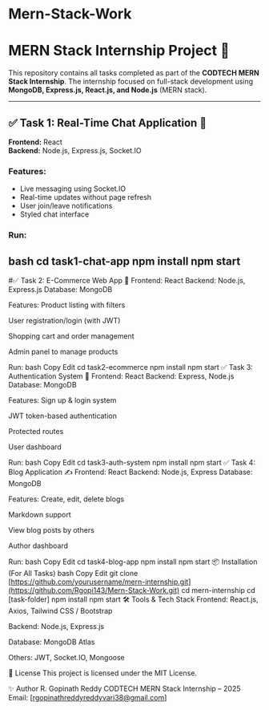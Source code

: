# Mern-Stack-Work

# MERN Stack Internship Project 🚀

This repository contains all tasks completed as part of the **CODTECH MERN Stack Internship**. The internship focused on full-stack development using **MongoDB, Express.js, React.js, and Node.js** (MERN stack).

---

## ✅ Task 1: Real-Time Chat Application 💬

**Frontend:** React  
**Backend:** Node.js, Express.js, Socket.IO

### Features:
- Live messaging using Socket.IO
- Real-time updates without page refresh
- User join/leave notifications
- Styled chat interface

### Run:
bash
cd task1-chat-app
npm install
npm start
---
#✅ Task 2: E-Commerce Web App 🛒
Frontend: React
Backend: Node.js, Express.js
Database: MongoDB

Features:
Product listing with filters

User registration/login (with JWT)

Shopping cart and order management

Admin panel to manage products

Run:
bash
Copy
Edit
cd task2-ecommerce
npm install
npm start
✅ Task 3: Authentication System 🔐
Frontend: React
Backend: Express, Node.js
Database: MongoDB

Features:
Sign up & login system

JWT token-based authentication

Protected routes

User dashboard

Run:
bash
Copy
Edit
cd task3-auth-system
npm install
npm start
✅ Task 4: Blog Application ✍️
Frontend: React
Backend: Node.js, Express
Database: MongoDB

Features:
Create, edit, delete blogs

Markdown support

View blog posts by others

Author dashboard

Run:
bash
Copy
Edit
cd task4-blog-app
npm install
npm start
📦 Installation (For All Tasks)
bash
Copy
Edit
git clone [https://github.com/yourusername/mern-internship.git](https://github.com/Rgopi143/Mern-Stack-Work.git)
cd mern-internship
cd [task-folder]
npm install
npm start
🛠️ Tools & Tech Stack
Frontend: React.js, Axios, Tailwind CSS / Bootstrap

Backend: Node.js, Express.js

Database: MongoDB Atlas

Others: JWT, Socket.IO, Mongoose

📄 License
This project is licensed under the MIT License.

✨ Author
R. Gopinath Reddy
CODTECH MERN Stack Internship – 2025
Email: [rgopinathreddyreddyvari38@gmail.com]
